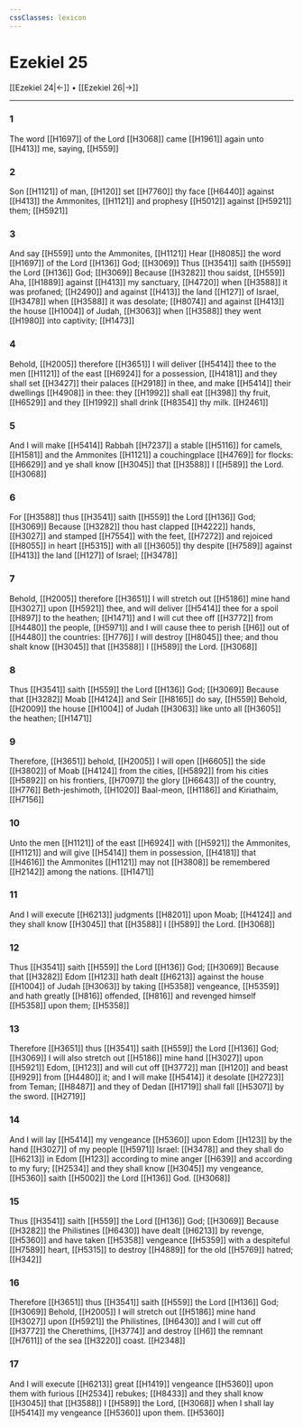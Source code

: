 ```yaml
---
cssClasses: lexicon
---
```

# Ezekiel 25

[[Ezekiel 24|←]] • [[Ezekiel 26|→]]

---

### 1
The word [[H1697]] of the Lord [[H3068]] came [[H1961]] again unto [[H413]] me, saying, [[H559]]

### 2
Son [[H1121]] of man, [[H120]] set [[H7760]] thy face [[H6440]] against [[H413]] the Ammonites, [[H1121]] and prophesy [[H5012]] against [[H5921]] them; [[H5921]]

### 3
And say [[H559]] unto the Ammonites, [[H1121]] Hear [[H8085]] the word [[H1697]] of the Lord [[H136]] God; [[H3069]] Thus [[H3541]] saith [[H559]] the Lord [[H136]] God; [[H3069]] Because [[H3282]] thou saidst, [[H559]] Aha, [[H1889]] against [[H413]] my sanctuary, [[H4720]] when [[H3588]] it was profaned; [[H2490]] and against [[H413]] the land [[H127]] of Israel, [[H3478]] when [[H3588]] it was desolate; [[H8074]] and against [[H413]] the house [[H1004]] of Judah, [[H3063]] when [[H3588]] they went [[H1980]] into captivity; [[H1473]]

### 4
Behold, [[H2005]] therefore [[H3651]] I will deliver [[H5414]] thee to the men [[H1121]] of the east [[H6924]] for a possession, [[H4181]] and they shall set [[H3427]] their palaces [[H2918]] in thee, and make [[H5414]] their dwellings [[H4908]] in thee: they [[H1992]] shall eat [[H398]] thy fruit, [[H6529]] and they [[H1992]] shall drink [[H8354]] thy milk. [[H2461]]

### 5
And I will make [[H5414]] Rabbah [[H7237]] a stable [[H5116]] for camels, [[H1581]] and the Ammonites [[H1121]] a couchingplace [[H4769]] for flocks: [[H6629]] and ye shall know [[H3045]] that [[H3588]] I [[H589]] the Lord. [[H3068]]

### 6
For [[H3588]] thus [[H3541]] saith [[H559]] the Lord [[H136]] God; [[H3069]] Because [[H3282]] thou hast clapped [[H4222]] hands, [[H3027]] and stamped [[H7554]] with the feet, [[H7272]] and rejoiced [[H8055]] in heart [[H5315]] with all [[H3605]] thy despite [[H7589]] against [[H413]] the land [[H127]] of Israel; [[H3478]]

### 7
Behold, [[H2005]] therefore [[H3651]] I will stretch out [[H5186]] mine hand [[H3027]] upon [[H5921]] thee, and will deliver [[H5414]] thee for a spoil [[H897]] to the heathen; [[H1471]] and I will cut thee off [[H3772]] from [[H4480]] the people, [[H5971]] and I will cause thee to perish [[H6]] out of [[H4480]] the countries: [[H776]] I will destroy [[H8045]] thee; and thou shalt know [[H3045]] that [[H3588]] I [[H589]] the Lord. [[H3068]]

### 8
Thus [[H3541]] saith [[H559]] the Lord [[H136]] God; [[H3069]] Because that [[H3282]] Moab [[H4124]] and Seir [[H8165]] do say, [[H559]] Behold, [[H2009]] the house [[H1004]] of Judah [[H3063]] like unto all [[H3605]] the heathen; [[H1471]]

### 9
Therefore, [[H3651]] behold, [[H2005]] I will open [[H6605]] the side [[H3802]] of Moab [[H4124]] from the cities, [[H5892]] from his cities [[H5892]] on his frontiers, [[H7097]] the glory [[H6643]] of the country, [[H776]] Beth-jeshimoth, [[H1020]] Baal-meon, [[H1186]] and Kiriathaim, [[H7156]]

### 10
Unto the men [[H1121]] of the east [[H6924]] with [[H5921]] the Ammonites, [[H1121]] and will give [[H5414]] them in possession, [[H4181]] that [[H4616]] the Ammonites [[H1121]] may not [[H3808]] be remembered [[H2142]] among the nations. [[H1471]]

### 11
And I will execute [[H6213]] judgments [[H8201]] upon Moab; [[H4124]] and they shall know [[H3045]] that [[H3588]] I [[H589]] the Lord. [[H3068]]

### 12
Thus [[H3541]] saith [[H559]] the Lord [[H136]] God; [[H3069]] Because that [[H3282]] Edom [[H123]] hath dealt [[H6213]] against the house [[H1004]] of Judah [[H3063]] by taking [[H5358]] vengeance, [[H5359]] and hath greatly [[H816]] offended, [[H816]] and revenged himself [[H5358]] upon them; [[H5358]]

### 13
Therefore [[H3651]] thus [[H3541]] saith [[H559]] the Lord [[H136]] God; [[H3069]] I will also stretch out [[H5186]] mine hand [[H3027]] upon [[H5921]] Edom, [[H123]] and will cut off [[H3772]] man [[H120]] and beast [[H929]] from [[H4480]] it; and I will make [[H5414]] it desolate [[H2723]] from Teman; [[H8487]] and they of Dedan [[H1719]] shall fall [[H5307]] by the sword. [[H2719]]

### 14
And I will lay [[H5414]] my vengeance [[H5360]] upon Edom [[H123]] by the hand [[H3027]] of my people [[H5971]] Israel: [[H3478]] and they shall do [[H6213]] in Edom [[H123]] according to mine anger [[H639]] and according to my fury; [[H2534]] and they shall know [[H3045]] my vengeance, [[H5360]] saith [[H5002]] the Lord [[H136]] God. [[H3068]]

### 15
Thus [[H3541]] saith [[H559]] the Lord [[H136]] God; [[H3069]] Because [[H3282]] the Philistines [[H6430]] have dealt [[H6213]] by revenge, [[H5360]] and have taken [[H5358]] vengeance [[H5359]] with a despiteful [[H7589]] heart, [[H5315]] to destroy [[H4889]] for the old [[H5769]] hatred; [[H342]]

### 16
Therefore [[H3651]] thus [[H3541]] saith [[H559]] the Lord [[H136]] God; [[H3069]] Behold, [[H2005]] I will stretch out [[H5186]] mine hand [[H3027]] upon [[H5921]] the Philistines, [[H6430]] and I will cut off [[H3772]] the Cherethims, [[H3774]] and destroy [[H6]] the remnant [[H7611]] of the sea [[H3220]] coast. [[H2348]]

### 17
And I will execute [[H6213]] great [[H1419]] vengeance [[H5360]] upon them with furious [[H2534]] rebukes; [[H8433]] and they shall know [[H3045]] that [[H3588]] I [[H589]] the Lord, [[H3068]] when I shall lay [[H5414]] my vengeance [[H5360]] upon them. [[H5360]]